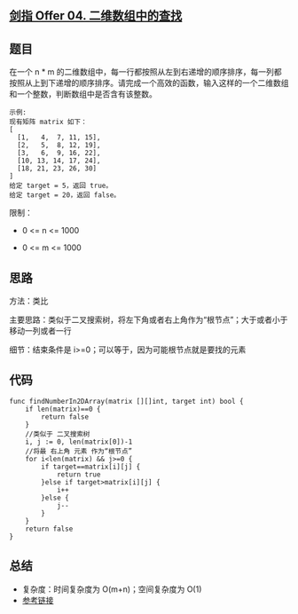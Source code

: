 ## [剑指 Offer 04. 二维数组中的查找](https://leetcode.cn/problems/er-wei-shu-zu-zhong-de-cha-zhao-lcof/)

## 题目

在一个 n * m 的二维数组中，每一行都按照从左到右递增的顺序排序，每一列都按照从上到下递增的顺序排序。请完成一个高效的函数，输入这样的一个二维数组和一个整数，判断数组中是否含有该整数。

```golang
示例:
现有矩阵 matrix 如下：
[
  [1,   4,  7, 11, 15],
  [2,   5,  8, 12, 19],
  [3,   6,  9, 16, 22],
  [10, 13, 14, 17, 24],
  [18, 21, 23, 26, 30]
]
给定 target = 5，返回 true。
给定 target = 20，返回 false。
```

限制：

- 0 <= n <= 1000

- 0 <= m <= 1000

## 思路

方法：类比

主要思路：类似于二叉搜索树，将左下角或者右上角作为“根节点”；大于或者小于移动一列或者一行

细节：结束条件是 i>=0；可以等于，因为可能根节点就是要找的元素

## 代码

```golang
func findNumberIn2DArray(matrix [][]int, target int) bool {
    if len(matrix)==0 {
        return false
    }
    //类似于 二叉搜索树
    i, j := 0, len(matrix[0])-1
    //将最 右上角 元素 作为“根节点”
    for i<len(matrix) && j>=0 {
        if target==matrix[i][j] {
            return true
        }else if target>matrix[i][j] { 
            i++
        }else {
            j--
        }
    }
    return false
}
```

## 总结

- 复杂度：时间复杂度为 O(m+n)；空间复杂度为 O(1)
- [参考链接](https://leetcode.cn/problems/er-wei-shu-zu-zhong-de-cha-zhao-lcof/solution/mian-shi-ti-04-er-wei-shu-zu-zhong-de-cha-zhao-zuo/)